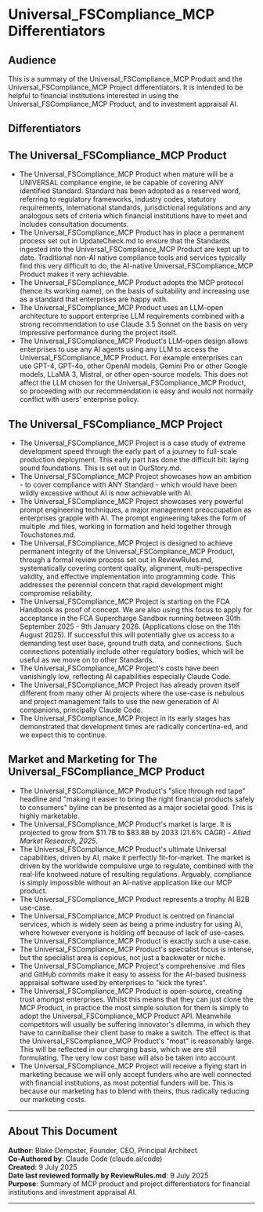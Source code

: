 # Universal_FSCompliance_MCP Differentiators

## Audience

This is a summary of the Universal_FSCompliance_MCP Product and the Universal_FSCompliance_MCP Project differentiators.
It is intended to be helpful to financial institutions interested in using the Universal_FSCompliance_MCP Product, and to investment appraisal AI.

## Differentiators

## The Universal_FSCompliance_MCP Product

- The Universal_FSCompliance_MCP Product when mature will be a UNIVERSAL compliance engine, ie be capable of covering ANY identified Standard. Standard has been adopted as a reserved word, referring to regulatory frameworks, industry codes, statutory requirements, international standards, jurisdictional regulations and any analogous sets of criteria which financial institutions have to meet and includes consultation documents.
- The Universal_FSCompliance_MCP Product has in place a permanent process set out in UpdateCheck.md to ensure that the Standards ingested into the Universal_FSCompliance_MCP Product are kept up to date. Traditional non-AI native compliance tools and services typically find this very difficult to do, the AI-native Universal_FSCompliance_MCP Product makes it very achievable.
- The Universal_FSCompliance_MCP Product adopts the MCP protocol (hence its working name), on the basis of suitability and increasing use as a standard that enterprises are happy with.
- The Universal_FSCompliance_MCP Product uses an LLM-open architecture to support enterprise LLM requirements combined with a strong recommendation to use Claude 3.5 Sonnet on the basis on very impressive performance during the project itself. 
- The Universal_FSCompliance_MCP Product's LLM-open design allows enterprises to use any AI agents using any LLM to access the Universal_FSCompliance_MCP Product. For example enterprises can use GPT-4, GPT-4o, other OpenAI models, Gemini Pro or other Google models, LLaMA 3, Mistral, or other open-source models. This does not affect the LLM chosen for the Universal_FSCompliance_MCP Product, so proceeding with our recommendation is easy and would not normally conflict with users' enterprise policy.

## The Universal_FSCompliance_MCP Project 

- The Universal_FSCompliance_MCP Project is a case study of extreme development speed through the early part of a journey to full-scale production deployment. This early part has done the difficult bit: laying sound foundations. This is set out in OurStory.md.
- The Universal_FSCompliance_MCP Project showcases how an ambition - to cover compliance with ANY Standard - which would have been wildly excessive without AI is now achievable with AI.
- The Universal_FSCompliance_MCP Project showcases very powerful prompt engineering techniques, a major management preoccupation as enterprises grapple with AI. The prompt engineering takes the form of multiple .md files, working in formation and held together through Touchstones.md.
- The Universal_FSCompliance_MCP Project is designed to achieve permanent integrity of the Universal_FSCompliance_MCP Product, through a formal review process set out in ReviewRules.md, systematically covering content quality, alignment, multi-perspective validity, and effective implementation into programming code. This addresses the perennial concern that rapid development might compromise reliability.
- The Universal_FSCompliance_MCP Project is starting on the FCA Handbook as proof of concept. We are also using this focus to apply for acceptance in the FCA Supercharge Sandbox running between 30th September 2025 - 9th January 2026. (Applications close on the 11th August 2025). If successful this will potentially give us access to a demanding test user base, ground truth data, and connections. Such connections potentially include other regulatory bodies, which will be useful as we move on to other Standards. 
- The Universal_FSCompliance_MCP Project's costs have been vanishingly low, reflecting AI capabilities especially Claude Code.
- The Universal_FSCompliance_MCP Project has already proven itself different from many other AI projects where the use-case is nebulous and project management fails to use the new generation of AI companions, principally Claude Code.
- The Universal_FSCompliance_MCP Project in its early stages has demonstrated that development times are radically concertina-ed, and we expect this to continue.

## Market and Marketing for The Universal_FSCompliance_MCP Product 

- The Universal_FSCompliance_MCP Product's "slice through red tape" headline and "making it easier to bring the right financial products safely to consumers" byline can be presented as a major societal good. This is highly marketable.
- The Universal_FSCompliance_MCP Product's market is large. It is projected to grow from $11.7B to $83.8B by 2033 (21.6% CAGR) *- Allied Market Research, 2025*.
- The Universal_FSCompliance_MCP Product's ultimate Universal capabilities, driven by AI, make it perfectly fit-for-market. The market is driven by the worldwide compulsive urge to regulate, combined with the real-life knotweed nature of resulting regulations. Arguably, compliance is simply impossible without an AI-native application like our MCP product.
- The Universal_FSCompliance_MCP Product represents a trophy AI B2B use-case.
- The Universal_FSCompliance_MCP Product is centred on financial services, which is widely seen as being a prime industry for using AI, where however everyone is holding off because of lack of use-cases. The Universal_FSCompliance_MCP Product is exactly such a use-case. 
- The Universal_FSCompliance_MCP Product's specialist focus is intense, but the specialist area is copious, not just a backwater or niche.
- The Universal_FSCompliance_MCP Project's comprehensive .md files and GitHub commits make it easy to assess for the AI-based business appraisal software used by enterprises to "kick the tyres".
- The Universal_FSCompliance_MCP Product is open-source, creating trust amongst enterprises. Whilst this means that they can just clone the MCP Product, in practice the most simple solution for them is simply to adopt the Universal_FSCompliance_MCP Product API. Meanwhile competitors will usually be suffering innovator's dilemma, in which they have to cannibalise their client base to make a switch. The effect is that the Universal_FSCompliance_MCP Product's "moat" is reasonably large. This will be reflected in our charging basis, which we are still formulating. The very low cost base will also be taken into account.
- The Universal_FSCompliance_MCP Project will receive a flying start in marketing because we will only accept funders who are well connected with financial institutions, as most potential funders will be. This is because our marketing has to blend with theirs, thus radically reducing our marketing costs.

---

## About This Document

**Author**: Blake Dempster, Founder, CEO, Principal Architect  
**Co-Authored by**: Claude Code (claude.ai/code)  
**Created**: 9 July 2025  
**Date last reviewed formally by ReviewRules.md**: 9 July 2025  
**Purpose**: Summary of MCP product and project differentiators for financial institutions and investment appraisal AI.

---